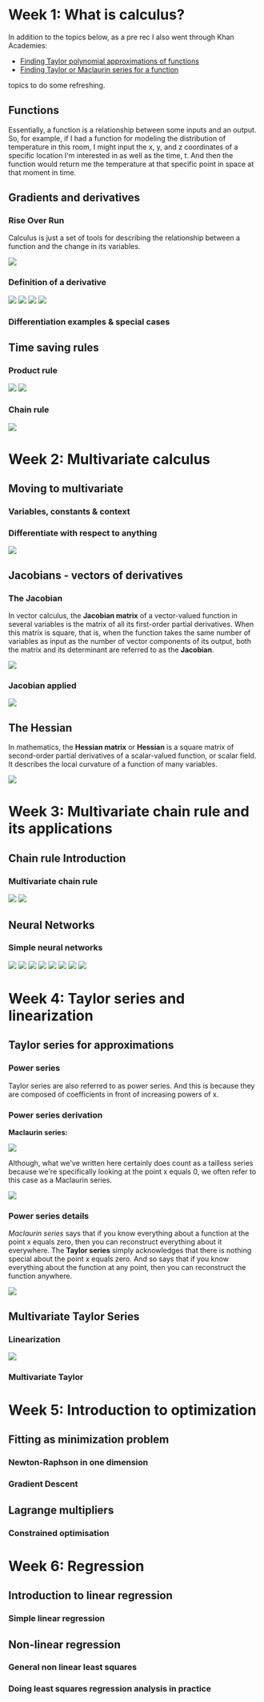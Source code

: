 <h1>Week 1: What is calculus?</h1>

In addition to the topics below, as a pre rec I also went through Khan Academies:
- [Finding Taylor polynomial approximations of functions](https://www.khanacademy.org/math/ap-calculus-bc/bc-series-new/bc-10-11/v/maclaurin-and-taylor-series-intuition)
- [Finding Taylor or Maclaurin series for a function](https://www.khanacademy.org/math/ap-calculus-bc/bc-series-new/bc-10-14/v/function-as-a-geometric-series)

topics to do some refreshing.


<h2>Functions</h2>

Essentially, a function is a relationship between some inputs and an output. So, for example, if I had a function for modeling the distribution of temperature in this room, I might input the x, y, and z coordinates of a specific location I'm interested in as well as the time, t. And then the function would return me the temperature at that specific point in space at that moment in time.


<h2>Gradients and derivatives</h2>


<h3>Rise Over Run</h3>

Calculus is just a set of tools for describing the relationship between a function and the change in its variables.

<img src="../2. Multivariate Calculus/images/rise_over_run.png">

<h3>Definition of a derivative</h3>

<img src="../2. Multivariate Calculus/images/derivative_def.png">

<img src="../2. Multivariate Calculus/images/derivative_equation.png">

<img src="../2. Multivariate Calculus/images/sum_rule.png">

<img src="../2. Multivariate Calculus/images/power_rule.png">

<h3>Differentiation examples & special cases</h3>




<h2>Time saving rules</h2>


<h3>Product rule</h3>

<img src="../2. Multivariate Calculus/images/product_rule.png">

<img src="../2. Multivariate Calculus/images/quotient_rule.jpg">

<h3>Chain rule</h3>

<img src="../2. Multivariate Calculus/images/chain_rule.png">



<h1>Week 2: Multivariate calculus</h1>



<h2>Moving to multivariate</h2>


<h3>Variables, constants & context</h3>



<h3>Differentiate with respect to anything</h3>

<img src="../2. Multivariate Calculus/images/multivariate_partial_derivative.png">


<h2>Jacobians - vectors of derivatives</h2>


<h3>The Jacobian</h3>

In vector calculus, the __Jacobian matrix__ of a vector-valued function in several variables is the matrix of all its first-order partial derivatives. When this matrix is square, that is, when the function takes the same number of variables as input as the number of vector components of its output, both the matrix and its determinant are referred to as the __Jacobian__.

<img src="../2. Multivariate Calculus/images/jacobian.png">

<h3>Jacobian applied</h3>

<img src="../2. Multivariate Calculus/images/jacobian_coordinates.png">


<h2>The Hessian</h2>

In mathematics, the __Hessian matrix__ or __Hessian__ is a square matrix of second-order partial derivatives of a scalar-valued function, or scalar field. It describes the local curvature of a function of many variables.

<img src="../2. Multivariate Calculus/images/hessian.png">



<h1>Week 3: Multivariate chain rule and its applications</h1>



<h2>Chain rule Introduction</h2>


<h3>Multivariate chain rule</h3>

<img src="../2. Multivariate Calculus/images/multi_variate_chain_rule.png">

<img src="../2. Multivariate Calculus/images/jacobian_chain_rule.png">


<h2>Neural Networks</h2>


<h3>Simple neural networks</h3>

<img src="../2. Multivariate Calculus/images/simple_nn.png">

<img src="../2. Multivariate Calculus/images/slp.png">

<img src="../2. Multivariate Calculus/images/slp_matrix.png">

<img src="../2. Multivariate Calculus/images/slp_complete.png">

<img src="../2. Multivariate Calculus/images/mlp.png">

<img src="../2. Multivariate Calculus/images/cost_function.png">

<img src="../2. Multivariate Calculus/images/slp_chain_rule.png">

<img src="../2. Multivariate Calculus/images/mlp_chain_rule.png">



<h1>Week 4: Taylor series and linearization</h1>



<h2>Taylor series for approximations</h2>


<h3>Power series</h3>

Taylor series are also referred to as power series. And this is because they are composed of coefficients in front of increasing powers of x.

<h3>Power series derivation</h3>

__Maclaurin series:__

<img src="../2. Multivariate Calculus/images/maclaurin_series_derived.png">

Although, what we've written here certainly does count as a tailless series because we're specifically looking at the point x equals 0, we often refer to this case as a Maclaurin series.

<img src="../2. Multivariate Calculus/images/maclaurin_series.png">

<h3>Power series details</h3>

_Maclaurin series_ says that if you know everything about a function at the point x equals zero, then you can reconstruct everything about it everywhere. The __Taylor series__ simply acknowledges that there is nothing special about the point x equals zero. And so says that if you know everything about the function at any point, then you can reconstruct the function anywhere.

<img src="../2. Multivariate Calculus/images/Taylor_series1D.png">


<h2>Multivariate Taylor Series</h2>


<h3>Linearization</h3>

<img src="../2. Multivariate Calculus/images/Taylor_series_error.png">

<h3>Multivariate Taylor</h3>




<h1>Week 5: Introduction to optimization</h1>



<h2>Fitting as minimization problem</h2>


<h3>Newton-Raphson in one dimension</h3>



<h3>Gradient Descent</h3>




<h2>Lagrange multipliers</h2>


<h3>Constrained optimisation</h3>





<h1>Week 6: Regression</h1>



<h2>Introduction to linear regression</h2>


<h3>Simple linear regression</h3>



<h2>Non-linear regression</h2>


<h3>General non linear least squares</h3>



<h3>Doing least squares regression analysis in practice</h3>
